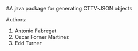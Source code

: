 #A java package for generating CTTV-JSON objects

Authors:
1. Antonio Fabregat
1. Oscar Forner Martinez
1. Edd Turner
